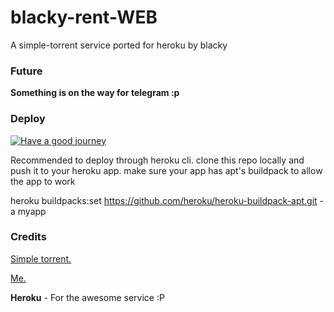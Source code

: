 # blacky-rent-WEB
A simple-torrent service ported for heroku by blacky


### Future
**Something is on the way for telegram :p**


### Deploy
<a href = "https://heroku.com/deploy?template=https://github.com/iTzBlack007/blacky-rent-WEB/tree/main"><img src="https://github.com/iTzBlack007/blacky-rent-WEB/blob/main/logo.png" alt="Have a good journey"></a>


Recommended to deploy through heroku cli. clone this repo locally and push it to your heroku app.
make sure your app has apt's buildpack to allow the app to work

heroku buildpacks:set https://github.com/heroku/heroku-buildpack-apt.git -a myapp

### Credits

<a href = "https://github.com/boypt/simple-torrent" >Simple torrent.</a>

<a href = "https://github.com/iTzBlack007" >Me.</a>

**Heroku** - For the awesome service :P
